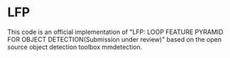 # LFP
This code is an official implementation of "LFP: LOOP FEATURE PYRAMID FOR OBJECT DETECTION(Submission under review)" based on the open source object detection toolbox mmdetection.


